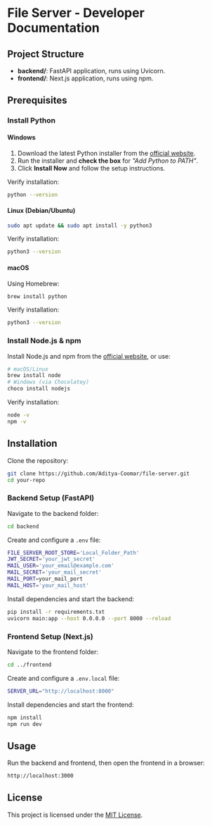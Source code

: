 # File Server - Developer Documentation

## Project Structure
- **backend/**: FastAPI application, runs using Uvicorn.
- **frontend/**: Next.js application, runs using npm.

## Prerequisites

### Install Python

#### Windows
1. Download the latest Python installer from the [official website](https://www.python.org/downloads/).
2. Run the installer and **check the box** for *"Add Python to PATH"*.
3. Click **Install Now** and follow the setup instructions.

Verify installation:
```sh
python --version
```

#### Linux (Debian/Ubuntu)
```sh
sudo apt update && sudo apt install -y python3  
```
Verify installation:
```sh
python3 --version  
```

#### macOS
Using Homebrew:
```sh
brew install python  
```
Verify installation:
```sh
python3 --version  
```

### Install Node.js & npm
Install Node.js and npm from the [official website](https://nodejs.org/), or use:
```sh
# macOS/Linux
brew install node
# Windows (via Chocolatey)
choco install nodejs
```
Verify installation:
```sh
node -v
npm -v
```

## Installation
Clone the repository:
```sh
git clone https://github.com/Aditya-Coomar/file-server.git
cd your-repo
```

### Backend Setup (FastAPI)
Navigate to the backend folder:
```sh
cd backend
```

Create and configure a `.env` file:
```sh
FILE_SERVER_ROOT_STORE='Local_Folder_Path'
JWT_SECRET='your_jwt_secret'
MAIL_USER='your_email@example.com'
MAIL_SECRET='your_mail_secret'
MAIL_PORT=your_mail_port
MAIL_HOST='your_mail_host'
```

Install dependencies and start the backend:
```sh
pip install -r requirements.txt
uvicorn main:app --host 0.0.0.0 --port 8000 --reload
```

### Frontend Setup (Next.js)
Navigate to the frontend folder:
```sh
cd ../frontend
```

Create and configure a `.env.local` file:
```sh
SERVER_URL="http://localhost:8000"
```

Install dependencies and start the frontend:
```sh
npm install
npm run dev
```

## Usage
Run the backend and frontend, then open the frontend in a browser:
```sh
http://localhost:3000
```

## License
This project is licensed under the [MIT License](LICENSE).

